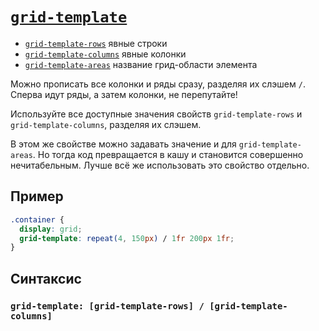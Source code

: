 # [`grid-template`](../index.md)

- [`grid-template-rows`](./grid-template-rows.md) явные строки
- [`grid-template-columns`](./grid-template-columns.md) явные колонки
- [`grid-template-areas`](./grid-template-areas.md) название грид-области элемента

Можно прописать все колонки и ряды сразу, разделяя их слэшем `/`. Сперва идут ряды, а затем колонки, не перепутайте!

Используйте все доступные значения свойств `grid-template-rows` и `grid-template-columns`, разделяя их слэшем.

В этом же свойстве можно задавать значение и для `grid-template-areas`. Но тогда код превращается в кашу и становится совершенно нечитабельным. Лучше всё же использовать это свойство отдельно.

## Пример

```css
.container {
  display: grid;
  grid-template: repeat(4, 150px) / 1fr 200px 1fr;
}
```

## Синтаксис

### `grid-template: [grid-template-rows] / [grid-template-columns]`
